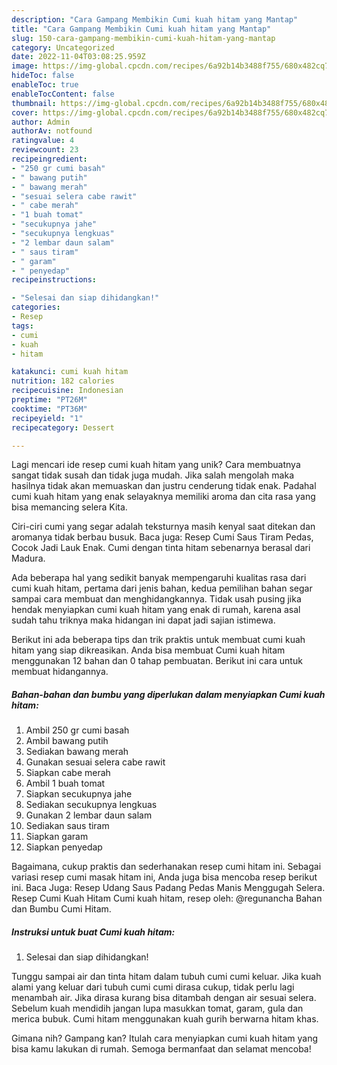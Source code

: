 ```yaml
---
description: "Cara Gampang Membikin Cumi kuah hitam yang Mantap"
title: "Cara Gampang Membikin Cumi kuah hitam yang Mantap"
slug: 150-cara-gampang-membikin-cumi-kuah-hitam-yang-mantap
category: Uncategorized
date: 2022-11-04T03:08:25.959Z
image: https://img-global.cpcdn.com/recipes/6a92b14b3488f755/680x482cq70/cumi-kuah-hitam-foto-resep-utama.jpg
hideToc: false
enableToc: true
enableTocContent: false
thumbnail: https://img-global.cpcdn.com/recipes/6a92b14b3488f755/680x482cq70/cumi-kuah-hitam-foto-resep-utama.jpg
cover: https://img-global.cpcdn.com/recipes/6a92b14b3488f755/680x482cq70/cumi-kuah-hitam-foto-resep-utama.jpg
author: Admin
authorAv: notfound
ratingvalue: 4
reviewcount: 23
recipeingredient:
- "250 gr cumi basah"
- " bawang putih"
- " bawang merah"
- "sesuai selera cabe rawit"
- " cabe merah"
- "1 buah tomat"
- "secukupnya jahe"
- "secukupnya lengkuas"
- "2 lembar daun salam"
- " saus tiram"
- " garam"
- " penyedap"
recipeinstructions:

- "Selesai dan siap dihidangkan!"
categories:
- Resep
tags:
- cumi
- kuah
- hitam

katakunci: cumi kuah hitam 
nutrition: 182 calories
recipecuisine: Indonesian
preptime: "PT26M"
cooktime: "PT36M"
recipeyield: "1"
recipecategory: Dessert

---
```





Lagi mencari ide resep cumi kuah hitam yang unik? Cara membuatnya sangat tidak susah dan tidak juga mudah. Jika salah mengolah maka hasilnya tidak akan memuaskan dan justru cenderung tidak enak. Padahal cumi kuah hitam yang enak selayaknya memiliki aroma dan cita rasa yang bisa memancing selera Kita.





Ciri-ciri cumi yang segar adalah teksturnya masih kenyal saat ditekan dan aromanya tidak berbau busuk. Baca juga: Resep Cumi Saus Tiram Pedas, Cocok Jadi Lauk Enak. Cumi dengan tinta hitam sebenarnya berasal dari Madura.

Ada beberapa hal yang sedikit banyak mempengaruhi kualitas rasa dari cumi kuah hitam, pertama dari jenis bahan, kedua pemilihan bahan segar sampai cara membuat dan menghidangkannya. Tidak usah pusing jika hendak menyiapkan cumi kuah hitam yang enak di rumah, karena asal sudah tahu triknya maka hidangan ini dapat jadi sajian istimewa.






Berikut ini ada beberapa tips dan trik praktis untuk membuat cumi kuah hitam yang siap dikreasikan. Anda bisa membuat Cumi kuah hitam menggunakan 12 bahan dan 0 tahap pembuatan. Berikut ini cara untuk membuat hidangannya.

<!--inarticleads1-->

##### Bahan-bahan dan bumbu yang diperlukan dalam menyiapkan Cumi kuah hitam:

1. Ambil 250 gr cumi basah
1. Ambil  bawang putih
1. Sediakan  bawang merah
1. Gunakan sesuai selera cabe rawit
1. Siapkan  cabe merah
1. Ambil 1 buah tomat
1. Siapkan secukupnya jahe
1. Sediakan secukupnya lengkuas
1. Gunakan 2 lembar daun salam
1. Sediakan  saus tiram
1. Siapkan  garam
1. Siapkan  penyedap


Bagaimana, cukup praktis dan sederhanakan resep cumi hitam ini. Sebagai variasi resep cumi masak hitam ini, Anda juga bisa mencoba resep berikut ini. Baca Juga: Resep Udang Saus Padang Pedas Manis Menggugah Selera. Resep Cumi Kuah Hitam Cumi kuah hitam, resep oleh: @regunancha Bahan dan Bumbu Cumi Hitam. 

<!--inarticleads2-->

##### Instruksi untuk buat Cumi kuah hitam:


1. Selesai dan siap dihidangkan!

Tunggu sampai air dan tinta hitam dalam tubuh cumi cumi keluar. Jika kuah alami yang keluar dari tubuh cumi cumi dirasa cukup, tidak perlu lagi menambah air. Jika dirasa kurang bisa ditambah dengan air sesuai selera. Sebelum kuah mendidih jangan lupa masukkan tomat, garam, gula dan merica bubuk. Cumi hitam menggunakan kuah gurih berwarna hitam khas. 

Gimana nih? Gampang kan? Itulah cara menyiapkan cumi kuah hitam yang bisa kamu lakukan di rumah. Semoga bermanfaat dan selamat mencoba!
